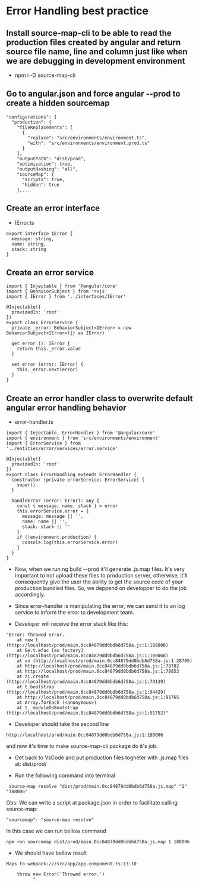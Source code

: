 # Error Handling best practice

## Install source-map-cli to be able to read the production files created by angular and return source file name, line and column just like when we are debugging in development environment
* npm i -D source-map-cli

## Go to angular.json and force angular --prod to create a hidden sourcemap
```
"configurations": {
  "production": {
    "fileReplacements": [
      {
        "replace": "src/environments/environment.ts",
        "with": "src/environments/environment.prod.ts"
      }
    ],
    "outputPath": "dist/prod",
    "optimization": true,
    "outputHashing": "all",
    "sourceMap": {
      "scripts": true,
      "hidden": true
    },...
```

## Create an error interface
* IError.ts
```
export interface IError {
  message: string,
  name: string,
  stack: string
}
```

## Create an error service
```
import { Injectable } from '@angular/core'
import { BehaviorSubject } from 'rxjs'
import { IError } from '../interfaces/IError'

@Injectable({
  providedIn: 'root'
})
export class ErrorService {
  private _error: BehaviorSubject<IError> = new BehaviorSubject<IError>({} as IError)

  get error (): IError {
    return this._error.value
  }

  set error (error: IError) {
    this._error.next(error)
  }
}

```

## Create an error handler class to overwrite default angular error handling behavior
* error-handler.ts
```
import { Injectable, ErrorHandler } from '@angular/core'
import { environment } from 'src/environments/environment'
import { ErrorService } from '../entities/error/services/error.service'

@Injectable({
  providedIn: 'root'
})
export class ErrorHandling extends ErrorHandler {
  constructor (private errorService: ErrorService) {
    super()
  }

  handleError (error: Error): any {
    const { message, name, stack } = error
    this.errorService.error = {
      message: message || '',
      name: name || '',
      stack: stack || ''
    }
    if (!environment.production) {
      console.log(this.errorService.error)
    }
  }
}
```

* Now, when we run ng build --prod it'll generate .js.map files. It's very important to not upload these files to production server, otherwise, it'll consequently give the user the ability to get the source code of your production bundled files. So, we deppend on developper to do the job accordingly.

* Since error-handler is manipulating the error, we can send it to an log service to inform the error to development team.

* Developer will receive the error stack like this:
```
"Error: Throwed error.
    at new t (http://localhost/prod/main.0cc84879dd0bdb6d758a.js:1:188006)
    at Ge.t.ɵfac [as factory] (http://localhost/prod/main.0cc84879dd0bdb6d758a.js:1:188068)
    at vn (http://localhost/prod/main.0cc84879dd0bdb6d758a.js:1:28705)
    at http://localhost/prod/main.0cc84879dd0bdb6d758a.js:1:78782
    at http://localhost/prod/main.0cc84879dd0bdb6d758a.js:1:78853
    at zi.create (http://localhost/prod/main.0cc84879dd0bdb6d758a.js:1:79139)
    at t.bootstrap (http://localhost/prod/main.0cc84879dd0bdb6d758a.js:1:94429)
    at http://localhost/prod/main.0cc84879dd0bdb6d758a.js:1:91765
    at Array.forEach (<anonymous>)
    at t._moduleDoBootstrap (http://localhost/prod/main.0cc84879dd0bdb6d758a.js:1:91752)"
```

* Developer should take the second line
```
http://localhost/prod/main.0cc84879dd0bdb6d758a.js:1:188006
```
and now it's time to make source-map-cli package do it's job.

* Get back to VsCode and put production files togheter with .js.map files at: dist/prod/

* Run the following command into terminal
```
 source-map resolve "dist/prod/main.0cc84879dd0bdb6d758a.js.map" "1" "188006"
```
Obs: We can write a script at package.json in order to facilitate calling source-map:
```
"sourcemap": "source-map resolve"
```
In this case we can run bellow command
```
npm run sourcemap dist/prod/main.0cc84879dd0bdb6d758a.js.map 1 188006
```

* We should have bellow result
```
Maps to webpack:///src/app/app.component.ts:13:10

    throw new Error('Throwed error.')
          ^
```
